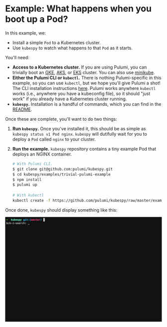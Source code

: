 # Example: What happens when you boot up a Pod?

In this example, we:

-   Install a simple `Pod` to a Kubernetes cluster.
-   Use `kubespy` to watch what happens to that `Pod` as it starts.

You'll need:

-   **Access to a Kubernetes cluster.** If you are using Pulumi, you can trivially boot an [GKE](https://github.com/pulumi/examples/tree/master/gcp-ts-gke), [AKS](https://github.com/pulumi/examples/tree/master/azure-ts-aks-mean), or [EKS](https://github.com/pulumi/examples/tree/master/aws-ts-eks) cluster. You can also use [minikube](https://github.com/kubernetes/minikube).
-   **Either the Pulumi CLI or `kubectl`.** There is nothing Pulumi-specific in this example, so you can use `kubectl`, but we hope you'll give Pulumi a shot! The CLI installation instructions [here](https://pulumi.io/quickstart/install.html). Pulumi works anywhere `kubectl` works (i.e., anywhere you have a kubeconfig file), so it should "just work" if you already have a Kubernetes cluster running.
-   **`kubespy`.** Installation is a handful of commands, which you can find in the [README](https://github.com/pulumi/kubespy#installation).

Once these are complete, you'll want to do two things:

1. **Run `kubespy`.** Once you've installed it, this should be as simple as
   `kubespy status v1 Pod nginx`. `kubespy` will dutifully wait for you to
   deploy a `Pod` called `nginx` to your cluster.
2. **Run the example.** `kubespy` repository contains a tiny example Pod that
   deploys an NGINX container.

    ```sh
    # With Pulumi CLI.
    $ git clone git@github.com:pulumi/kubespy.git
    $ cd kubespy/examples/trivial-pulumi-example
    $ npm install
    $ pulumi up

    # With kubectl
    kubectl create -f https://github.com/pulumi/kubespy/raw/master/examples/trivial-pulumi-example/yaml/nginx.yaml
    ```

Once done, `kubespy` should display something like this:

![Changes](../../images/changes.gif "Changes a Pod undergoes as it starts, in real time")
